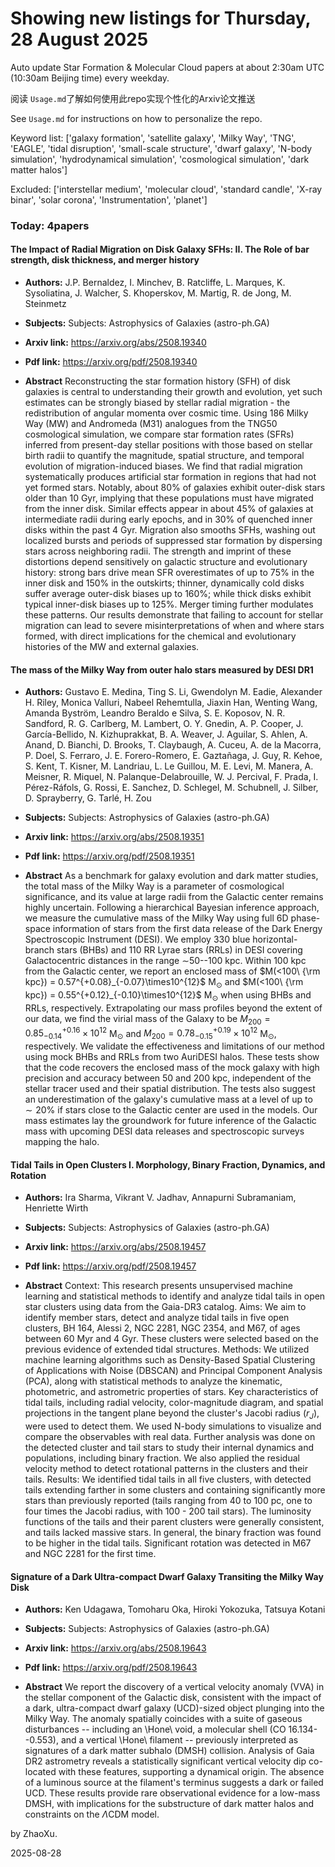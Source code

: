 # Showing new listings for Thursday, 28 August 2025
Auto update Star Formation & Molecular Cloud papers at about 2:30am UTC (10:30am Beijing time) every weekday.


阅读 `Usage.md`了解如何使用此repo实现个性化的Arxiv论文推送

See `Usage.md` for instructions on how to personalize the repo. 


Keyword list: ['galaxy formation', 'satellite galaxy', 'Milky Way', 'TNG', 'EAGLE', 'tidal disruption', 'small-scale structure', 'dwarf galaxy', 'N-body simulation', 'hydrodynamical simulation', 'cosmological simulation', 'dark matter halos']


Excluded: ['interstellar medium', 'molecular cloud', 'standard candle', 'X-ray binar', 'solar corona', 'Instrumentation', 'planet']


### Today: 4papers 
#### The Impact of Radial Migration on Disk Galaxy SFHs: II. The Role of bar strength, disk thickness, and merger history
 - **Authors:** J.P. Bernaldez, I. Minchev, B. Ratcliffe, L. Marques, K. Sysoliatina, J. Walcher, S. Khoperskov, M. Martig, R. de Jong, M. Steinmetz
 - **Subjects:** Subjects:
Astrophysics of Galaxies (astro-ph.GA)
 - **Arxiv link:** https://arxiv.org/abs/2508.19340

 - **Pdf link:** https://arxiv.org/pdf/2508.19340

 - **Abstract**
 Reconstructing the star formation history (SFH) of disk galaxies is central to understanding their growth and evolution, yet such estimates can be strongly biased by stellar radial migration - the redistribution of angular momenta over cosmic time. Using 186 Milky Way (MW) and Andromeda (M31) analogues from the TNG50 cosmological simulation, we compare star formation rates (SFRs) inferred from present-day stellar positions with those based on stellar birth radii to quantify the magnitude, spatial structure, and temporal evolution of migration-induced biases. We find that radial migration systematically produces artificial star formation in regions that had not yet formed stars. Notably, about 80% of galaxies exhibit outer-disk stars older than 10 Gyr, implying that these populations must have migrated from the inner disk. Similar effects appear in about 45% of galaxies at intermediate radii during early epochs, and in 30% of quenched inner disks within the past 4 Gyr. Migration also smooths SFHs, washing out localized bursts and periods of suppressed star formation by dispersing stars across neighboring radii. The strength and imprint of these distortions depend sensitively on galactic structure and evolutionary history: strong bars drive mean SFR overestimates of up to 75% in the inner disk and 150% in the outskirts; thinner, dynamically cold disks suffer average outer-disk biases up to 160%; while thick disks exhibit typical inner-disk biases up to 125%. Merger timing further modulates these patterns. Our results demonstrate that failing to account for stellar migration can lead to severe misinterpretations of when and where stars formed, with direct implications for the chemical and evolutionary histories of the MW and external galaxies.
#### The mass of the Milky Way from outer halo stars measured by DESI DR1
 - **Authors:** Gustavo E. Medina, Ting S. Li, Gwendolyn M. Eadie, Alexander H. Riley, Monica Valluri, Nabeel Rehemtulla, Jiaxin Han, Wenting Wang, Amanda Byström, Leandro Beraldo e Silva, S. E. Koposov, N. R. Sandford, R. G. Carlberg, M. Lambert, O. Y. Gnedin, A. P. Cooper, J. García-Bellido, N. Kizhuprakkat, B. A. Weaver, J. Aguilar, S. Ahlen, A. Anand, D. Bianchi, D. Brooks, T. Claybaugh, A. Cuceu, A. de la Macorra, P. Doel, S. Ferraro, J. E. Forero-Romero, E. Gaztañaga, J. Guy, R. Kehoe, S. Kent, T. Kisner, M. Landriau, L. Le Guillou, M. E. Levi, M. Manera, A. Meisner, R. Miquel, N. Palanque-Delabrouille, W. J. Percival, F. Prada, I. Pérez-Ráfols, G. Rossi, E. Sanchez, D. Schlegel, M. Schubnell, J. Silber, D. Sprayberry, G. Tarlé, H. Zou
 - **Subjects:** Subjects:
Astrophysics of Galaxies (astro-ph.GA)
 - **Arxiv link:** https://arxiv.org/abs/2508.19351

 - **Pdf link:** https://arxiv.org/pdf/2508.19351

 - **Abstract**
 As a benchmark for galaxy evolution and dark matter studies, the total mass of the Milky Way is a parameter of cosmological significance, and its value at large radii from the Galactic center remains highly uncertain. Following a hierarchical Bayesian inference approach, we measure the cumulative mass of the Milky Way using full 6D phase-space information of stars from the first data release of the Dark Energy Spectroscopic Instrument (DESI). We employ 330 blue horizontal-branch stars (BHBs) and 110 RR Lyrae stars (RRLs) in DESI covering Galactocentric distances in the range $\sim$50--100 kpc. Within 100 kpc from the Galactic center, we report an enclosed mass of $M(<100\ {\rm kpc}) = 0.57^{+0.08}_{-0.07}\times10^{12}$ M$_\odot$ and $M(<100\ {\rm kpc}) = 0.55^{+0.12}_{-0.10}\times10^{12}$ M$_\odot$ when using BHBs and RRLs, respectively. Extrapolating our mass profiles beyond the extent of our data, we find the virial mass of the Galaxy to be $M_{200}=0.85^{+0.16}_{-0.14}\times10^{12}$ M$_\odot$ and $M_{200}=0.78^{+0.19}_{-0.15}\times10^{12}$ M$_\odot$, respectively. We validate the effectiveness and limitations of our method using mock BHBs and RRLs from two AuriDESI halos. These tests show that the code recovers the enclosed mass of the mock galaxy with high precision and accuracy between 50 and 200 kpc, independent of the stellar tracer used and their spatial distribution. The tests also suggest an underestimation of the galaxy's cumulative mass at a level of up to $\sim20$\% if stars close to the Galactic center are used in the models. Our mass estimates lay the groundwork for future inference of the Galactic mass with upcoming DESI data releases and spectroscopic surveys mapping the halo.
#### Tidal Tails in Open Clusters I. Morphology, Binary Fraction, Dynamics, and Rotation
 - **Authors:** Ira Sharma, Vikrant V. Jadhav, Annapurni Subramaniam, Henriette Wirth
 - **Subjects:** Subjects:
Astrophysics of Galaxies (astro-ph.GA)
 - **Arxiv link:** https://arxiv.org/abs/2508.19457

 - **Pdf link:** https://arxiv.org/pdf/2508.19457

 - **Abstract**
 Context: This research presents unsupervised machine learning and statistical methods to identify and analyze tidal tails in open star clusters using data from the Gaia-DR3 catalog. Aims: We aim to identify member stars, detect and analyze tidal tails in five open clusters, BH 164, Alessi 2, NGC 2281, NGC 2354, and M67, of ages between 60 Myr and 4 Gyr. These clusters were selected based on the previous evidence of extended tidal structures. Methods: We utilized machine learning algorithms such as Density-Based Spatial Clustering of Applications with Noise (DBSCAN) and Principal Component Analysis (PCA), along with statistical methods to analyze the kinematic, photometric, and astrometric properties of stars. Key characteristics of tidal tails, including radial velocity, color-magnitude diagram, and spatial projections in the tangent plane beyond the cluster's Jacobi radius ($r_J$), were used to detect them. We used N-body simulations to visualize and compare the observables with real data. Further analysis was done on the detected cluster and tail stars to study their internal dynamics and populations, including binary fraction. We also applied the residual velocity method to detect rotational patterns in the clusters and their tails. Results: We identified tidal tails in all five clusters, with detected tails extending farther in some clusters and containing significantly more stars than previously reported (tails ranging from 40 to 100 pc, one to four times the Jacobi radius, with 100 - 200 tail stars). The luminosity functions of the tails and their parent clusters were generally consistent, and tails lacked massive stars. In general, the binary fraction was found to be higher in the tidal tails. Significant rotation was detected in M67 and NGC 2281 for the first time.
#### Signature of a Dark Ultra-compact Dwarf Galaxy Transiting the Milky Way Disk
 - **Authors:** Ken Udagawa, Tomoharu Oka, Hiroki Yokozuka, Tatsuya Kotani
 - **Subjects:** Subjects:
Astrophysics of Galaxies (astro-ph.GA)
 - **Arxiv link:** https://arxiv.org/abs/2508.19643

 - **Pdf link:** https://arxiv.org/pdf/2508.19643

 - **Abstract**
 We report the discovery of a vertical velocity anomaly (VVA) in the stellar component of the Galactic disk, consistent with the impact of a dark, ultra-compact dwarf galaxy (UCD)-sized object plunging into the Milky Way. The anomaly spatially coincides with a suite of gaseous disturbances -- including an \Hone\ void, a molecular shell (CO 16.134--0.553), and a vertical \Hone\ filament -- previously interpreted as signatures of a dark matter subhalo (DMSH) collision. Analysis of Gaia DR2 astrometry reveals a statistically significant vertical velocity dip co-located with these features, supporting a dynamical origin. The absence of a luminous source at the filament's terminus suggests a dark or failed UCD. These results provide rare observational evidence for a low-mass DMSH, with implications for the substructure of dark matter halos and constraints on the $\Lambda$CDM model.


by ZhaoXu. 


2025-08-28
